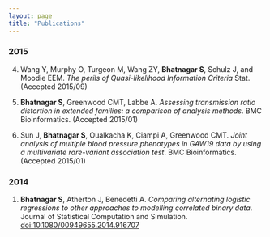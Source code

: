 ```yaml
---
layout: page
title: "Publications"
---
```



### 2015

4. Wang Y, Murphy O, Turgeon M, Wang ZY, **Bhatnagar S**, Schulz J, and Moodie EEM. _The perils of Quasi-likelihood Information Criteria_ Stat. (Accepted 2015/09)


3. **Bhatnagar S**, Greenwood CMT, Labbe A. _Assessing transmission ratio distortion in extended families: a comparison of analysis methods_. BMC Bioinformatics. (Accepted 2015/01)

2. Sun J, **Bhatnagar S**, Oualkacha K, Ciampi A, Greenwood CMT. _Joint analysis of multiple blood pressure phenotypes in GAW19 data by using a multivariate rare-variant association test_. BMC Bioinformatics. (Accepted 2015/01)


### 2014

1. **Bhatnagar S**, Atherton J, Benedetti A. _Comparing alternating logistic regressions to other approaches to modelling correlated binary data_. Journal of Statistical Computation and Simulation. [doi:10.1080/00949655.2014.916707](http://www.tandfonline.com/doi/full/10.1080/00949655.2014.916707#.U7_isnWx22i)
